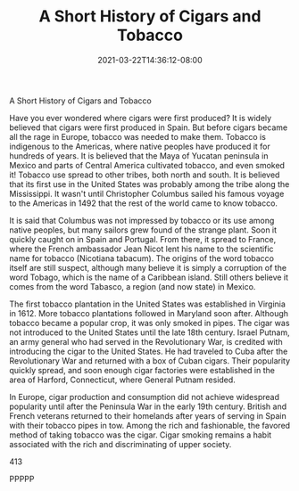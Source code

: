 ﻿---
title: "A Short History of Cigars and Tobacco"
date: 2021-03-22T14:36:12-08:00
description: "Cigars Tips for Web Success"
featured_image: "/images/Cigars.jpg"
tags: ["Cigars"]
---

A Short History of Cigars and Tobacco

Have you ever wondered where cigars were first produced?  It is widely believed that cigars were first produced in Spain.  But before cigars became all the rage in Europe, tobacco was needed to make them.  Tobacco is indigenous to the Americas, where native peoples have produced it for hundreds of years.  It is believed that the Maya of Yucatan peninsula in Mexico and parts of Central America cultivated tobacco, and even smoked it!  Tobacco use spread to other tribes, both north and south.  It is believed that its first use in the United States was probably among the tribe along the Mississippi.  It wasn't until Christopher Columbus sailed his famous voyage to the Americas in 1492 that the rest of the world came to know tobacco.

It is said that Columbus was not impressed by tobacco or its use among native peoples, but many sailors grew found of the strange plant.  Soon it quickly caught on in Spain and Portugal.  From there, it spread to France, where the French ambassador Jean Nicot lent his name to the scientific name for tobacco (Nicotiana tabacum).  The origins of the word tobacco itself are still suspect, although many believe it is simply a corruption of the word Tobago, which is the name of a Caribbean island.  Still others believe it comes from the word Tabasco, a region (and now state) in Mexico.  

The first tobacco plantation in the United States was established in Virginia in 1612.  More tobacco plantations followed in Maryland soon after.  Although tobacco became a popular crop, it was only smoked in pipes.  The cigar was not introduced to the United States until the late 18th century.  Israel Putnam, an army general who had served in the Revolutionary War, is credited with introducing the cigar to the United States.  He had traveled to Cuba after the Revolutionary War and returned with a box of Cuban cigars.  Their popularity quickly spread, and soon enough cigar factories were established in the area of Harford, Connecticut, where General Putnam resided.  

In Europe, cigar production and consumption did not achieve widespread popularity until after the Peninsula War in the early 19th century.  British and French veterans returned to their homelands after years of serving in Spain with their tobacco pipes in tow.  Among the rich and fashionable, the favored method of taking tobacco was the cigar.  Cigar smoking remains a habit associated with the rich and discriminating of upper society.  

413

PPPPP

